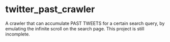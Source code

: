 # twitter_past_crawler
A crawler that can accumulate PAST TWEETS for a certain search query, by emulating the infinite scroll on the search page.
This project is still incomplete.
